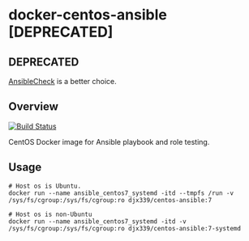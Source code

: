 # docker-centos-ansible [DEPRECATED]


## DEPRECATED

[AnsibleCheck](https://github.com/AnsibleCheck/ansiblecheck) is a better choice.

## Overview

[![Build Status](https://travis-ci.org/djx339/docker-centos-ansible.svg?branch=master)](https://travis-ci.org/djx339/docker-centos-ansible)

CentOS Docker image for Ansible playbook and role testing.

## Usage

```shell
# Host os is Ubuntu.
docker run --name ansible_centos7_systemd -itd --tmpfs /run -v /sys/fs/cgroup:/sys/fs/cgroup:ro djx339/centos-ansible:7

# Host os is non-Ubuntu
docker run --name ansible_centos7_systemd -itd -v /sys/fs/cgroup:/sys/fs/cgroup:ro djx339/centos-ansible:7-systemd
```
